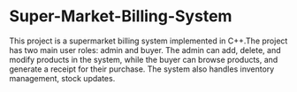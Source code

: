 # Super-Market-Billing-System
This project is a supermarket billing system implemented in C++.The project has two main user roles: admin and buyer. The admin can add, delete, and modify products in the system, while the buyer can browse products, and generate a receipt for their purchase. The system  also handles inventory management, stock updates.
